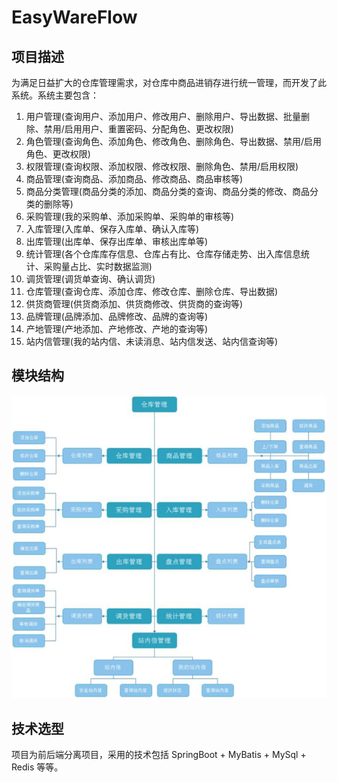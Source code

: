 # EasyWareFlow

## 项目描述
为满足日益扩大的仓库管理需求，对仓库中商品进销存进行统一管理，而开发了此系统。系统主要包含：

1. 用户管理(查询用户、添加用户、修改用户、删除用户、导出数据、批量删除、禁用/启用用户、重置密码、分配角色、更改权限)
2. 角色管理(查询角色、添加角色、修改角色、删除角色、导出数据、禁用/启用角色、更改权限)
3. 权限管理(查询权限、添加权限、修改权限、删除角色、禁用/启用权限)
4. 商品管理(查询商品、添加商品、修改商品、商品审核等)
5. 商品分类管理(商品分类的添加、商品分类的查询、商品分类的修改、商品分类的删除等)
6. 采购管理(我的采购单、添加采购单、采购单的审核等)
7. 入库管理(入库单、保存入库单、确认入库等)
8. 出库管理(出库单、保存出库单、审核出库单等)
9. 统计管理(各个仓库库存信息、仓库占有比、仓库存储走势、出入库信息统计、采购量占比、实时数据监测)
10. 调货管理(调货单查询、确认调货)
11. 仓库管理(查询仓库、添加仓库、修改仓库、删除仓库、导出数据)
12. 供货商管理(供货商添加、供货商修改、供货商的查询等)
13. 品牌管理(品牌添加、品牌修改、品牌的查询等)
14. 产地管理(产地添加、产地修改、产地的查询等)
15. 站内信管理(我的站内信、未读消息、站内信发送、站内信查询等)

## 模块结构

![image-20230829103139167](README.assets/image-20230829103139167.png)

## 技术选型

项目为前后端分离项目，采用的技术包括 SpringBoot + MyBatis + MySql + Redis 等等。
